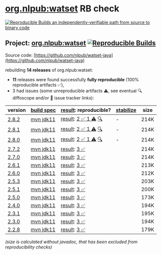 [org.nlpub:watset](https://central.sonatype.com/artifact/org.nlpub/watset/versions) RB check
=======

[![Reproducible Builds](https://reproducible-builds.org/images/logos/rb.svg) an independently-verifiable path from source to binary code](https://reproducible-builds.org/)

## Project: [org.nlpub:watset](https://central.sonatype.com/artifact/org.nlpub/watset/versions) [![Reproducible Builds](https://img.shields.io/endpoint?url=https://raw.githubusercontent.com/jvm-repo-rebuild/reproducible-central/master/content/org/nlpub/watset/badge.json)](https://github.com/jvm-repo-rebuild/reproducible-central/blob/master/content/org/nlpub/watset/README.md)

Source code: [https://github.com/nlpub/watset-java](https://github.com/nlpub/watset-java)

rebuilding **14 releases** of org.nlpub:watset:
- **11** releases were found successfully **fully reproducible** (100% reproducible artifacts :white_check_mark:),
- 3 had issues (some unreproducible artifacts :warning:, see eventual :mag: diffoscope and/or :memo: issue tracker links):

| version | [build spec](/BUILDSPEC.md) | [result](https://reproducible-builds.org/docs/jvm/): reproducible? | [stabilize](https://github.com/google/oss-rebuild/blob/main/cmd/stabilize/README.md) | size |
| -- | --------- | ------ | ------ | -- |
| [2.8.2](https://central.sonatype.com/artifact/org.nlpub/watset/2.8.2/pom) | [mvn jdk11](watset-2.8.2.buildspec) | [result](watset-2.8.2.buildinfo): [2 :white_check_mark:  1 :warning:](watset-2.8.2.buildcompare) [:mag:](watset-2.8.2.diffoscope) | - | 214K |
| [2.8.1](https://central.sonatype.com/artifact/org.nlpub/watset/2.8.1/pom) | [mvn jdk11](watset-2.8.1.buildspec) | [result](watset-2.8.1.buildinfo): [2 :white_check_mark:  1 :warning:](watset-2.8.1.buildcompare) [:mag:](watset-2.8.1.diffoscope) | - | 214K |
| [2.8.0](https://central.sonatype.com/artifact/org.nlpub/watset/2.8.0/pom) | [mvn jdk11](watset-2.8.0.buildspec) | [result](watset-2.8.0.buildinfo): [2 :white_check_mark:  1 :warning:](watset-2.8.0.buildcompare) [:mag:](watset-2.8.0.diffoscope) | - | 214K |
| [2.7.2](https://central.sonatype.com/artifact/org.nlpub/watset/2.7.2/pom) | [mvn jdk11](watset-2.7.2.buildspec) | [result](watset-2.7.2.buildinfo): [3 :white_check_mark: ](watset-2.7.2.buildcompare) | | 214K |
| [2.7.0](https://central.sonatype.com/artifact/org.nlpub/watset/2.7.0/pom) | [mvn jdk11](watset-2.7.0.buildspec) | [result](watset-2.7.0.buildinfo): [3 :white_check_mark: ](watset-2.7.0.buildcompare) | | 214K |
| [2.6.1](https://central.sonatype.com/artifact/org.nlpub/watset/2.6.1/pom) | [mvn jdk11](watset-2.6.1.buildspec) | [result](watset-2.6.1.buildinfo): [3 :white_check_mark: ](watset-2.6.1.buildcompare) | | 213K |
| [2.6.0](https://central.sonatype.com/artifact/org.nlpub/watset/2.6.0/pom) | [mvn jdk11](watset-2.6.0.buildspec) | [result](watset-2.6.0.buildinfo): [3 :white_check_mark: ](watset-2.6.0.buildcompare) | | 212K |
| [2.5.3](https://central.sonatype.com/artifact/org.nlpub/watset/2.5.3/pom) | [mvn jdk11](watset-2.5.3.buildspec) | [result](watset-2.5.3.buildinfo): [3 :white_check_mark: ](watset-2.5.3.buildcompare) | | 203K |
| [2.5.1](https://central.sonatype.com/artifact/org.nlpub/watset/2.5.1/pom) | [mvn jdk11](watset-2.5.1.buildspec) | [result](watset-2.5.1.buildinfo): [3 :white_check_mark: ](watset-2.5.1.buildcompare) | | 200K |
| [2.5.0](https://central.sonatype.com/artifact/org.nlpub/watset/2.5.0/pom) | [mvn jdk11](watset-2.5.0.buildspec) | [result](watset-2.5.0.buildinfo): [3 :white_check_mark: ](watset-2.5.0.buildcompare) | | 173K |
| [2.4.0](https://central.sonatype.com/artifact/org.nlpub/watset/2.4.0/pom) | [mvn jdk11](watset-2.4.0.buildspec) | [result](watset-2.4.0.buildinfo): [3 :white_check_mark: ](watset-2.4.0.buildcompare) | | 194K |
| [2.3.1](https://central.sonatype.com/artifact/org.nlpub/watset/2.3.1/pom) | [mvn jdk11](watset-2.3.1.buildspec) | [result](watset-2.3.1.buildinfo): [3 :white_check_mark: ](watset-2.3.1.buildcompare) | | 195K |
| [2.3.0](https://central.sonatype.com/artifact/org.nlpub/watset/2.3.0/pom) | [mvn jdk11](watset-2.3.0.buildspec) | [result](watset-2.3.0.buildinfo): [3 :white_check_mark: ](watset-2.3.0.buildcompare) | | 194K |
| [2.2.8](https://central.sonatype.com/artifact/org.nlpub/watset/2.2.8/pom) | [mvn jdk11](watset-2.2.8.buildspec) | [result](watset-2.2.8.buildinfo): [3 :white_check_mark: ](watset-2.2.8.buildcompare) | | 179K |

<i>(size is calculated without javadoc, that has been excluded from reproducibility checks)</i>
